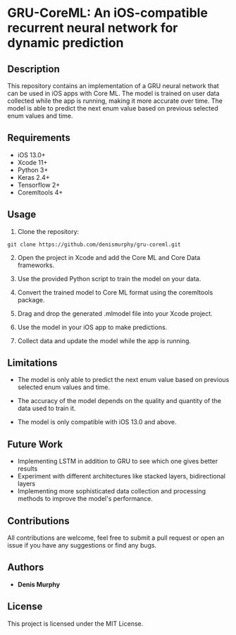 # GRU-CoreML: An iOS-compatible recurrent neural network for dynamic prediction

## Description

This repository contains an implementation of a GRU neural network that can be used in iOS apps with Core ML. The model is trained on user data collected while the app is running, making it more accurate over time. The model is able to predict the next enum value based on previous selected enum values and time.

## Requirements

-   iOS 13.0+
-   Xcode 11+
-   Python 3+
-   Keras 2.4+
-   Tensorflow 2+
-   Coremltools 4+

## Usage

1.  Clone the repository:

`git clone https://github.com/denismurphy/gru-coreml.git` 

2.  Open the project in Xcode and add the Core ML and Core Data frameworks.
    
3.  Use the provided Python script to train the model on your data.
    
4.  Convert the trained model to Core ML format using the coremltools package.
    
5.  Drag and drop the generated .mlmodel file into your Xcode project.
    
6.  Use the model in your iOS app to make predictions.
    
7.  Collect data and update the model while the app is running.
    

## Limitations

-   The model is only able to predict the next enum value based on previous selected enum values and time.

-   The accuracy of the model depends on the quality and quantity of the data used to train it.
-   The model is only compatible with iOS 13.0 and above.

## Future Work

-   Implementing LSTM in addition to GRU to see which one gives better results
-   Experiment with different architectures like stacked layers, bidirectional layers
-   Implementing more sophisticated data collection and processing methods to improve the model's performance.

## Contributions

All contributions are welcome, feel free to submit a pull request or open an issue if you have any suggestions or find any bugs.

## Authors

-   **Denis Murphy**

## License

This project is licensed under the MIT License.

